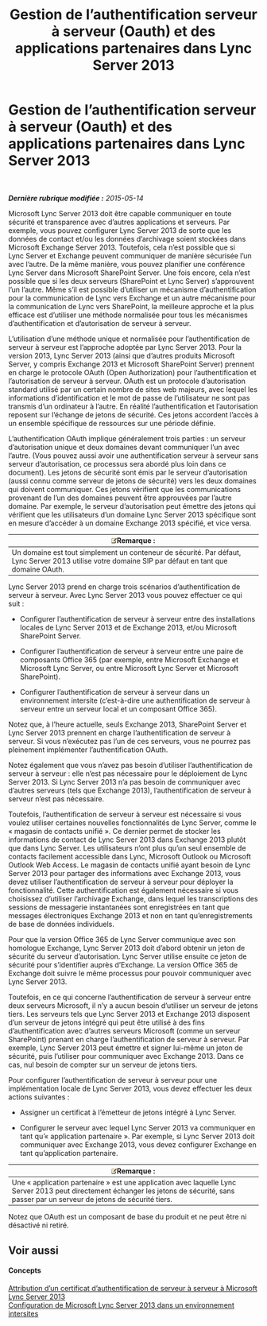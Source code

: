 ﻿---
title: Gestion de l’authentification serveur à serveur (Oauth) et des applications partenaires dans Lync Server 2013
TOCTitle: Gestion de l’authentification serveur à serveur (Oauth) et des applications partenaires dans Lync Server 2013
ms:assetid: 38848373-c8c6-4097-bf7f-699fe471348d
ms:mtpsurl: https://technet.microsoft.com/fr-fr/library/JJ204817(v=OCS.15)
ms:contentKeyID: 49296883
ms.date: 05/20/2016
mtps_version: v=OCS.15
ms.translationtype: HT
---

# Gestion de l’authentification serveur à serveur (Oauth) et des applications partenaires dans Lync Server 2013

 

_**Dernière rubrique modifiée :** 2015-05-14_

Microsoft Lync Server 2013 doit être capable communiquer en toute sécurité et transparence avec d’autres applications et serveurs. Par exemple, vous pouvez configurer Lync Server 2013 de sorte que les données de contact et/ou les données d’archivage soient stockées dans Microsoft Exchange Server 2013. Toutefois, cela n’est possible que si Lync Server et Exchange peuvent communiquer de manière sécurisée l’un avec l’autre. De la même manière, vous pouvez planifier une conférence Lync Server dans Microsoft SharePoint Server. Une fois encore, cela n’est possible que si les deux serveurs (SharePoint et Lync Server) s’approuvent l’un l’autre. Même s’il est possible d’utiliser un mécanisme d’authentification pour la communication de Lync vers Exchange et un autre mécanisme pour la communication de Lync vers SharePoint, la meilleure approche et la plus efficace est d’utiliser une méthode normalisée pour tous les mécanismes d’authentification et d’autorisation de serveur à serveur.

L’utilisation d’une méthode unique et normalisée pour l’authentification de serveur à serveur est l’approche adoptée par Lync Server 2013. Pour la version 2013, Lync Server 2013 (ainsi que d’autres produits Microsoft Server, y compris Exchange 2013 et Microsoft SharePoint Server) prennent en charge le protocole OAuth (Open Authorization) pour l’authentification et l’autorisation de serveur à serveur. OAuth est un protocole d’autorisation standard utilisé par un certain nombre de sites web majeurs, avec lequel les informations d’identification et le mot de passe de l’utilisateur ne sont pas transmis d’un ordinateur à l’autre. En réalité l’authentification et l’autorisation reposent sur l’échange de jetons de sécurité. Ces jetons accordent l’accès à un ensemble spécifique de ressources sur une période définie.

L’authentification OAuth implique généralement trois parties : un serveur d’autorisation unique et deux domaines devant communiquer l’un avec l’autre. (Vous pouvez aussi avoir une authentification serveur à serveur sans serveur d’autorisation, ce processus sera abordé plus loin dans ce document). Les jetons de sécurité sont émis par le serveur d’autorisation (aussi connu comme serveur de jetons de sécurité) vers les deux domaines qui doivent communiquer. Ces jetons vérifient que les communications provenant de l’un des domaines peuvent être approuvées par l’autre domaine. Par exemple, le serveur d’autorisation peut émettre des jetons qui vérifient que les utilisateurs d’un domaine Lync Server 2013 spécifique sont en mesure d’accéder à un domaine Exchange 2013 spécifié, et vice versa.

<table>
<thead>
<tr class="header">
<th><img src="images/Gg398920.note(OCS.15).gif" title="note" alt="note" />Remarque :</th>
</tr>
</thead>
<tbody>
<tr class="odd">
<td>Un domaine est tout simplement un conteneur de sécurité. Par défaut, Lync Server 2013 utilise votre domaine SIP par défaut en tant que domaine OAuth.</td>
</tr>
</tbody>
</table>


Lync Server 2013 prend en charge trois scénarios d’authentification de serveur à serveur. Avec Lync Server 2013 vous pouvez effectuer ce qui suit :

  - Configurer l’authentification de serveur à serveur entre des installations locales de Lync Server 2013 et de Exchange 2013, et/ou Microsoft SharePoint Server.

  - Configurer l’authentification de serveur à serveur entre une paire de composants Office 365 (par exemple, entre Microsoft Exchange et Microsoft Lync Server, ou entre Microsoft Lync Server et Microsoft SharePoint).

  - Configurer l’authentification de serveur à serveur dans un environnement intersite (c’est-à-dire une authentification de serveur à serveur entre un serveur local et un composant Office 365).

Notez que, à l’heure actuelle, seuls Exchange 2013, SharePoint Server et Lync Server 2013 prennent en charge l’authentification de serveur à serveur. Si vous n’exécutez pas l’un de ces serveurs, vous ne pourrez pas pleinement implémenter l’authentification OAuth.

Notez également que vous n’avez pas besoin d’utiliser l’authentification de serveur à serveur : elle n’est pas nécessaire pour le déploiement de Lync Server 2013. Si Lync Server 2013 n’a pas besoin de communiquer avec d’autres serveurs (tels que Exchange 2013), l’authentification de serveur à serveur n’est pas nécessaire.

Toutefois, l’authentification de serveur à serveur est nécessaire si vous voulez utiliser certaines nouvelles fonctionnalités de Lync Server, comme le « magasin de contacts unifié ». Ce dernier permet de stocker les informations de contact de Lync Server 2013 dans Exchange 2013 plutôt que dans Lync Server. Les utilisateurs n’ont plus qu’un seul ensemble de contacts facilement accessible dans Lync, Microsoft Outlook ou Microsoft Outlook Web Access. Le magasin de contacts unifié ayant besoin de Lync Server 2013 pour partager des informations avec Exchange 2013, vous devez utiliser l’authentification de serveur à serveur pour déployer la fonctionnalité. Cette authentification est également nécessaire si vous choisissez d’utiliser l’archivage Exchange, dans lequel les transcriptions des sessions de messagerie instantanées sont enregistrées en tant que messages électroniques Exchange 2013 et non en tant qu’enregistrements de base de données individuels.

Pour que la version Office 365 de Lync Server communique avec son homologue Exchange, Lync Server 2013 doit d’abord obtenir un jeton de sécurité du serveur d’autorisation. Lync Server utilise ensuite ce jeton de sécurité pour s’identifier auprès d’Exchange. La version Office 365 de Exchange doit suivre le même processus pour pouvoir communiquer avec Lync Server 2013.

Toutefois, en ce qui concerne l’authentification de serveur à serveur entre deux serveurs Microsoft, il n’y a aucun besoin d’utiliser un serveur de jetons tiers. Les serveurs tels que Lync Server 2013 et Exchange 2013 disposent d’un serveur de jetons intégré qui peut être utilisé à des fins d’authentification avec d’autres serveurs Microsoft (comme un serveur SharePoint) prenant en charge l’authentification de serveur à serveur. Par exemple, Lync Server 2013 peut émettre et signer lui-même un jeton de sécurité, puis l’utiliser pour communiquer avec Exchange 2013. Dans ce cas, nul besoin de compter sur un serveur de jetons tiers.

Pour configurer l’authentification de serveur à serveur pour une implémentation locale de Lync Server 2013, vous devez effectuer les deux actions suivantes :

  - Assigner un certificat à l’émetteur de jetons intégré à Lync Server.

  - Configurer le serveur avec lequel Lync Server 2013 va communiquer en tant qu’« application partenaire ». Par exemple, si Lync Server 2013 doit communiquer avec Exchange 2013, vous devez configurer Exchange en tant qu’application partenaire.

<table>
<thead>
<tr class="header">
<th><img src="images/Gg398920.note(OCS.15).gif" title="note" alt="note" />Remarque :</th>
</tr>
</thead>
<tbody>
<tr class="odd">
<td>Une « application partenaire » est une application avec laquelle Lync Server 2013 peut directement échanger les jetons de sécurité, sans passer par un serveur de jetons de sécurité tiers.</td>
</tr>
</tbody>
</table>


Notez que OAuth est un composant de base du produit et ne peut être ni désactivé ni retiré.

## Voir aussi

#### Concepts

[Attribution d’un certificat d’authentification de serveur à serveur à Microsoft Lync Server 2013](lync-server-2013-assigning-a-server-to-server-authentication-certificate-to-lync-server-2013.md)  
[Configuration de Microsoft Lync Server 2013 dans un environnement intersites](lync-server-2013-configuring-lync-server-in-a-cross-premises-environment.md)


